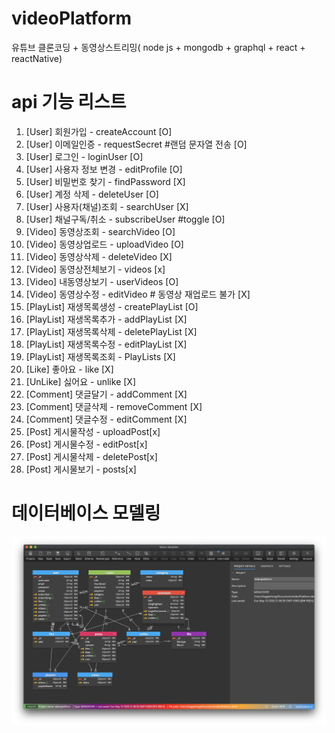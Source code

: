 # videoPlatform

유튜브 클론코딩 + 동영상스트리밍( node js + mongodb + graphql + react + reactNative)

# api 기능 리스트

1.  [User] 회원가입 - createAccount [O]
2.  [User] 이메일인증 - requestSecret #랜덤 문자열 전송 [O]
3.  [User] 로그인 - loginUser [O]
4.  [User] 사용자 정보 변경 - editProfile [O]
5.  [User] 비밀번호 찾기 - findPassword [X]
6.  [User] 계정 삭제 - deleteUser [O]
7.  [User] 사용자(채널)조회 - searchUser [X]
8.  [User] 채널구독/취소 - subscribeUser #toggle [O]
9.  [Video] 동영상조회 - searchVideo [O]
10. [Video] 동영상업로드 - uploadVideo [O]
11. [Video] 동영상삭제 - deleteVideo [X]
12. [Video] 동영상전체보기 - videos [x]
0.  [Video] 내동영상보기 - userVideos [O]
13. [Video] 동영상수정 - editVideo # 동영상 재업로드 불가 [X]
0.  [PlayList] 재생목록생성 - createPlayList [O]
14. [PlayList] 재생목록추가 - addPlayList [X]
15. [PlayList] 재생목록삭제 - deletePlayList [X]
16. [PlayList] 재생목록수정 - editPlayList [X]
17. [PlayList] 재생목록조회 - PlayLists [X]
18. [Like] 좋아요 - like [X]
19. [UnLike] 싫어요 - unlike [X]
20. [Comment] 댓글달기 - addComment [X]
21. [Comment] 댓글삭제 - removeComment [X]
22. [Comment] 댓글수정 - editComment [X]
23. [Post] 게시물작성 - uploadPost[x]
24. [Post] 게시물수정 - editPost[x]
25. [Post] 게시물삭제 - deletePost[x]
26. [Post] 게시물보기 - posts[x]

# 데이터베이스 모델링

![ex_screenshot](./modeling1.png)

